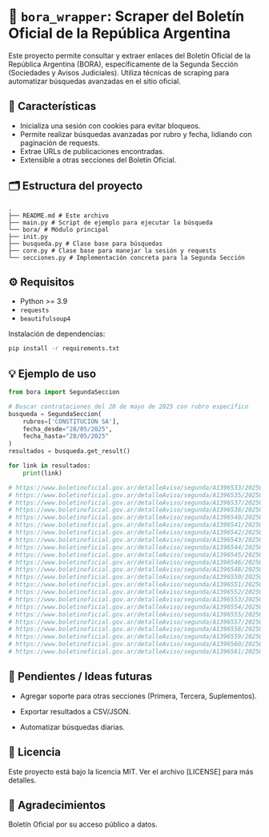# 📰 `bora_wrapper`: Scraper del Boletín Oficial de la República Argentina

Este proyecto permite consultar y extraer enlaces del Boletín Oficial de la República Argentina (BORA),
específicamente de la Segunda Sección (Sociedades y Avisos Judiciales). 
Utiliza técnicas de scraping para automatizar búsquedas avanzadas en el sitio oficial.

## 🚀 Características

- Inicializa una sesión con cookies para evitar bloqueos.
- Permite realizar búsquedas avanzadas por rubro y fecha, lidiando con paginación de requests.
- Extrae URLs de publicaciones encontradas.
- Extensible a otras secciones del Boletín Oficial.

## 🗂 Estructura del proyecto
```
.
├── README.md # Este archivo
├── main.py # Script de ejemplo para ejecutar la búsqueda
└── bora/ # Módulo principal
├── init.py
├── busqueda.py # Clase base para búsquedas
├── core.py # Clase base para manejar la sesión y requests
└── secciones.py # Implementación concreta para la Segunda Sección
```

## ⚙️ Requisitos

- Python >= 3.9
- `requests`
- `beautifulsoup4`

Instalación de dependencias:

```bash
pip install -r requirements.txt
```

## 💡 Ejemplo de uso

```python
from bora import SegundaSeccion

# Buscar contrataciones del 28 de mayo de 2025 con rubro específico
busqueda = SegundaSeccion(
    rubros=['CONSTITUCION SA'], 
    fecha_desde="28/05/2025", 
    fecha_hasta="28/05/2025"
)
resultados = busqueda.get_result()

for link in resultados:
    print(link)

# https://www.boletinoficial.gov.ar/detalleAviso/segunda/A1396533/20250528?busqueda=1
# https://www.boletinoficial.gov.ar/detalleAviso/segunda/A1396535/20250528?busqueda=1
# https://www.boletinoficial.gov.ar/detalleAviso/segunda/A1396537/20250528?busqueda=1
# https://www.boletinoficial.gov.ar/detalleAviso/segunda/A1396538/20250528?busqueda=1
# https://www.boletinoficial.gov.ar/detalleAviso/segunda/A1396540/20250528?busqueda=1
# https://www.boletinoficial.gov.ar/detalleAviso/segunda/A1396541/20250528?busqueda=1
# https://www.boletinoficial.gov.ar/detalleAviso/segunda/A1396542/20250528?busqueda=1
# https://www.boletinoficial.gov.ar/detalleAviso/segunda/A1396543/20250528?busqueda=1
# https://www.boletinoficial.gov.ar/detalleAviso/segunda/A1396544/20250528?busqueda=1
# https://www.boletinoficial.gov.ar/detalleAviso/segunda/A1396545/20250528?busqueda=1
# https://www.boletinoficial.gov.ar/detalleAviso/segunda/A1396546/20250528?busqueda=1
# https://www.boletinoficial.gov.ar/detalleAviso/segunda/A1396548/20250528?busqueda=1
# https://www.boletinoficial.gov.ar/detalleAviso/segunda/A1396550/20250528?busqueda=1
# https://www.boletinoficial.gov.ar/detalleAviso/segunda/A1396551/20250528?busqueda=1
# https://www.boletinoficial.gov.ar/detalleAviso/segunda/A1396552/20250528?busqueda=1
# https://www.boletinoficial.gov.ar/detalleAviso/segunda/A1396553/20250528?busqueda=1
# https://www.boletinoficial.gov.ar/detalleAviso/segunda/A1396554/20250528?busqueda=1
# https://www.boletinoficial.gov.ar/detalleAviso/segunda/A1396555/20250528?busqueda=1
# https://www.boletinoficial.gov.ar/detalleAviso/segunda/A1396557/20250528?busqueda=1
# https://www.boletinoficial.gov.ar/detalleAviso/segunda/A1396558/20250528?busqueda=1
# https://www.boletinoficial.gov.ar/detalleAviso/segunda/A1396559/20250528?busqueda=1
# https://www.boletinoficial.gov.ar/detalleAviso/segunda/A1396560/20250528?busqueda=1
# https://www.boletinoficial.gov.ar/detalleAviso/segunda/A1396561/20250528?busqueda=1
```

## 📌 Pendientes / Ideas futuras
* Agregar soporte para otras secciones (Primera, Tercera, Suplementos).

* Exportar resultados a CSV/JSON.

* Automatizar búsquedas diarias.

## 📝 Licencia
Este proyecto está bajo la licencia MIT. Ver el archivo [LICENSE] para más detalles.

## 🙌 Agradecimientos
Boletín Oficial por su acceso público a datos.
